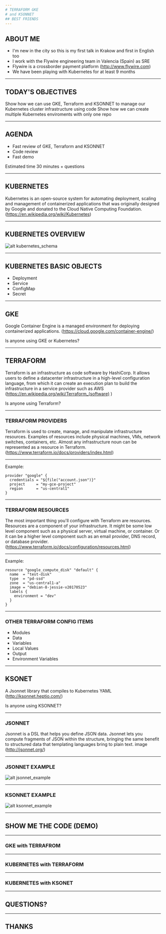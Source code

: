 ```yaml
---
# TERRAFORM GKE
# and KSONNET
## BEST FRIENDS
---
```

## ABOUT ME

* I'm new in the city so this is my first talk in Krakow and first in English too
* I work with the Flywire engineering team in Valencia (Spain) as SRE
* Flywire is a crossborder payment platform (http://www.flywire.com)
* We have been playing with Kubernetes for at least 9 months
---
## TODAY'S OBJECTIVES
Show how we can use GKE, Terraform and KSONNET to manage our Kubernetes cluster infrastructure using code
Show how we can create multiple Kubernetes enviroments with only one repo

---
## AGENDA

* Fast review of GKE, Terraform and KSONNET
* Code review
* Fast demo

Estimated time 30 minutes + questions

---
## KUBERNETES

Kubernetes is an open-source system for automating deployment, scaling and management of containerized applications that was originally designed by Google and donated to the Cloud Native Computing Foundation.
(https://en.wikipedia.org/wiki/Kubernetes)

---

## KUBERNETES OVERVIEW
![alt kubernetes_schema](https://github.com/pollosp/gke/raw/master/images/kubernetes.png "Kubernetes schema")

---
## KUBERNETES BASIC OBJECTS

* Deployment
* Service
* ConfigMap
* Secret

---
## GKE

Google Container Engine is a managed environment for deploying containerized applications.
(https://cloud.google.com/container-engine/)

Is anyone using GKE or Kubernetes?

---
## TERRAFORM

Terraform is an infrastructure as code software by HashiCorp. It allows users to define a datacenter infrastructure in a high-level configuration language, from which it can create an execution plan to build the infrastructure in a service provider such as AWS
(https://en.wikipedia.org/wiki/Terraform_(software) )

Is anyone using Terraform?

---
### TERRAFORM PROVIDERS

Terraform is used to create, manage, and manipulate infrastructure resources.
Examples of resources include physical machines, VMs, network switches, containers, etc.
Almost any infrastructure noun can be represented as a resource in Terraform.
(https://www.terraform.io/docs/providers/index.html)

---
Example:

```hcl
provider "google" {
  credentials = "${file("account.json")}"
  project     = "my-gce-project"
  region      = "us-central1"
}
```
---
### TERRAFORM RESOURCES

The most important thing you'll configure with Terraform are resources.
Resources are a component of your infrastructure.
It might be some low level component such as a physical server, virtual machine, or container.
Or it can be a higher level component such as an email provider, DNS record, or database provider.
(https://www.terraform.io/docs/configuration/resources.html)

---
Example:

```hcl
resource "google_compute_disk" "default" {
  name  = "test-disk"
  type  = "pd-ssd"
  zone  = "us-central1-a"
  image = "debian-8-jessie-v20170523"
  labels {
    environment = "dev"
  }
}
```
---
### OTHER TERRAFORM CONFIG ITEMS

* Modules
* Data
* Variables
* Local Values
* Output
* Environment Variables

---
## KSONET

A Jsonnet library that compiles to Kubernetes YAML
(http://ksonnet.heptio.com/)

Is anyone using KSONNET?

---
### JSONNET

Jsonnet is a DSL that helps you define JSON data.
Jsonnet lets you compute fragments of JSON within the structure, bringing the same benefit to structured data that templating languages bring to plain text.
image
(http://jsonnet.org/)

---
### JSONNET EXAMPLE
![alt jsonnet_example](https://github.com/pollosp/gke/raw/master/images/jsonnet.png "JSONNET EXAMPLE")

---

### KSONNET EXAMPLE
![alt ksonnet_example](https://github.com/pollosp/gke/raw/master/images/ksonnet.png "KSONNET EXAMPLE")

---
## SHOW ME THE CODE (DEMO)
---
### GKE with TERRAFROM
---
### KUBERNETES with TERRAFORM
---
### KUBERNETES with KSONET
---
## QUESTIONS?
---
## THANKS